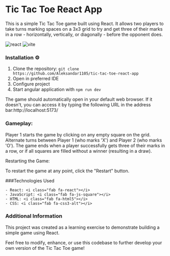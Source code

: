 # Tic Tac Toe React App

This is a simple Tic Tac Toe game built using React. It allows two players to take turns marking spaces on a 3x3 grid to try and get three of their marks in a row - horizontally, vertically, or diagonally - before the opponent does.

![react](img/react_icon.png) ![vite](img/vite_icon.png)

### Installation ⚙️

1. Clone the repository: `git clone https://github.com/Aleksandar1105/tic-tac-toe-react-app`
2. Open in preferred IDE
3. Configure project
4. Start angular application with `npm run dev`

The game should automatically open in your default web browser. If it doesn't, you can access it by typing the following URL in the address bar:http://localhost:5173/

### Gameplay:

Player 1 starts the game by clicking on any empty square on the grid.
Alternate turns between Player 1 (who marks 'X') and Player 2 (who marks 'O').
The game ends when a player successfully gets three of their marks in a row, or if all squares are filled without a winner (resulting in a draw).
  
Restarting the Game:

To restart the game at any point, click the "Restart" button.

###Technologies Used

    - React: <i class="fab fa-react"></i> 
    - JavaScript: <i class="fab fa-js-square"></i> 
    - HTML: <i class="fab fa-html5"></i> 
    - CSS: <i class="fab fa-css3-alt"></i> 

### Additional Information

This project was created as a learning exercise to demonstrate building a simple game using React.

Feel free to modify, enhance, or use this codebase to further develop your own version of the Tic Tac Toe game!
